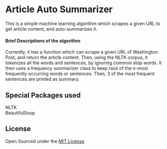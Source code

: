 # Article Auto Summarizer

This is a simple machine learning algorithm which scrapes a given URL to get article content, and auto-summarizes it.

#### Brief Descriptions of the algorithm

Currently, it has a function which can scrape a given URL of Washington Post, and return the article content. Then, using the NLTK corpus, it tokenizes all
the words and sentences, by ignoring common stop words. It then uses a frequency summarizer class to keep rack of the n-most frequently occurring words 
or sentences. Then, 3 of the most frequent sentences are printed as summary.

## Special Packages used

NLTK  
BeautifulSoup

## License

Open Sourced under the [MIT License](LICENSE)